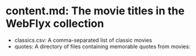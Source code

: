 # content.md: The movie titles in the WebFlyx collection
- classics.csv: A comma-separated list of classic movies
- quotes: A directory of files containing memorable quotes from movies:
